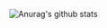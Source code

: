 ![Anurag's github stats](https://github-readme-stats.vercel.app/api?username=dcrhodes&theme=blue-green)
